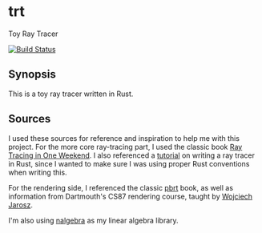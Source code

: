 # trt

Toy Ray Tracer

[![Build Status](https://travis-ci.org/afnanenayet/basic-ray-tracer.svg?branch=master)](https://travis-ci.org/afnanenayet/basic-ray-tracer)

## Synopsis

This is a toy ray tracer written in Rust.

## Sources

I used these sources for reference and inspiration to help me with this project.
For the more core ray-tracing part, I used the classic book
[Ray Tracing in One Weekend](https://www.amazon.com/Ray-Tracing-Weekend-Minibooks-Book-ebook/dp/B01B5AODD8).
I also referenced a [tutorial](https://bheisler.github.io/post/writing-raytracer-in-rust-part-1/)
on writing a ray tracer in Rust, since I wanted to
make sure I was using proper Rust conventions when writing this.

For the rendering side, I referenced the classic [pbrt](http://pbrt.org) book,
as well as information from Dartmouth's CS87 rendering course, taught
by [Wojciech Jarosz](https://cs.dartmouth.edu/~wjarosz/).

I'm also using [nalgebra](http://nalgebra.org) as my linear algebra library.
